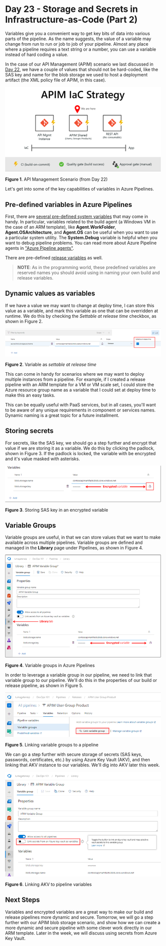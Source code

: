 # Day 23 - Storage and Secrets in Infrastructure-as-Code (Part 2)

Variables give you a convenient way to get key bits of data into various parts of the pipeline. As the name suggests, the value of a variable may change from run to run or job to job of your pipeline. Almost any place where a pipeline requires a text string or a number, you can use a variable instead of hard coding a value.

In the case of our API Management (APIM) scenario we last discussed in [Day 22](https://github.com/starkfell/100DaysOfIaC/blob/master/articles/day.22.storage.secrets.md), we have a couple of values that should not be hard-coded, like the SAS key and name for the blob storage we used to host a deployment artifact (the XML policy file of APIM, in this case).

![APIM scenario](../images/day23/fig1.apim.iac.strategy.png)

**Figure 1**. API Management Scenario (from Day 22)

Let's get into some of the key capabilities of variables in Azure Pipelines.

## Pre-defined variables in Azure Pipelines

First, there are [several pre-defined system variables](https://docs.microsoft.com/en-us/azure/devops/pipelines/build/variables?view=azure-devops&tabs=yaml) that may come in handy. In particular, variables related to the build agent (a Windows VM in the case of an ARM template), like **Agent.WorkFolder**, **Agent.OSArchitecture**, and **Agent.OS** can be useful when you want to use a particular system utility. The **System.Debug** variable is helpful when you want to debug pipeline problems. You can read more about Azure Pipeline agents in ["Azure Pipeline agents"](https://docs.microsoft.com/en-us/azure/devops/pipelines/agents/agents?view=azure-devops).

There are pre-defined [release variables](https://docs.microsoft.com/en-us/azure/devops/pipelines/release/variables?view=azure-devops&tabs=batch) as well.

> **NOTE**: As in the programming world, these predefined variables are reserved names you should avoid using in naming your own build and release variables.

## Dynamic values as variables

If we have a value we may want to change at deploy time, I can store this value as a variable, and mark this variable as one that can be overridden at runtime. We do this by checking the *Settable at release time* checkbox, as shown in Figure 2.

![Var settable at release](../images/day23/fig2.set.var.at.reltime.png)

**Figure 2**. Variable as *settable at release time*

This can come in handy for scenarios where we may want to deploy multiple instances from a pipeline. For example, if I created a release pipeline with an ARM template for a VM or VM scale set, I could store the Azure resource group name as a variable that I could set at deploy time to make this an easy tasks.

This can be equally useful with PaaS services, but in all cases, you'll want to be aware of any unique requirements in component or services names. Dynamic naming is a great topic for a future installment.

## Storing secrets

For secrets, like the SAS key, we should go a step further and encrypt that value if we are storing it as a variable. We do this by clicking the padlock, shown in Figure 3. If the padlock is locked, the variable with be encrypted and it's value masked with asterisks.

![Encrypted variable](../images/day23/fig3.encrpt.variable.png)

**Figure 3**. Storing SAS key in an encrypted variable

## Variable Groups

Variable groups are useful, in that we can store values that we want to make available across multiple pipelines. Variable groups are defined and managed in the **Library** page under Pipelines, as shown in Figure 4.

![Variable Group](../images/day23/fig4.variable.group.png)

**Figure 4**. Variable groups in Azure Pipelines

In order to leverage a variable group in our pipeline, we need to link that variable group to our pipeline. We'll do this in the properties of our build or release pipeline, as shown in Figure 5.

![Link Variable Group](../images/day23/fig5.link.var.group.png)

**Figure 5**. Linking variable groups to a pipeline

We can go a step further with secure storage of secrets (SAS keys, passwords, certificates, etc.) by using Azure Key Vault (AKV), and then linking that AKV instance to our variables. We'll dig into AKV later this week.

![Link AKV secrets](../images/day23/fig6.link.akv.secrets.png)

**Figure 6**. Linking AKV to pipeline variables

## Next Steps

Variables and encrypted variables are a great way to make our build and release pipelines more dynamic and secure. Tomorrow, we will go a step further with our APIM blob storage scenario, and show how we can create a more dynamic and secure pipeline with some clever work directly in our ARM template. Later in the week, we will discuss using secrets from Azure Key Vault.
